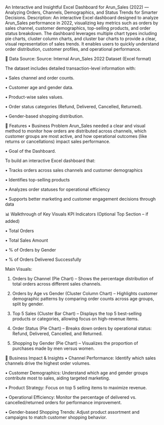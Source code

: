 An Interactive and Insightful Excel Dashboard for Arun_Sales (2022) — Analyzing Orders, Channels, Demographics, and Status Trends for Smarter Decisions.
Description:
An interactive Excel dashboard designed to analyze Arun_Sales performance in 2022, visualizing key metrics such as orders by sales channel, customer demographics, top-selling products, and
order status breakdown. The dashboard leverages multiple chart types including pie charts, cluster column charts, and cluster bar charts to provide a clear, visual representation of sales
trends. It enables users to quickly understand order distribution, customer profiles, and operational performance.

📂 Data Source:
Source: Internal Arun_Sales 2022 Dataset (Excel format)

The dataset includes detailed transaction-level information with:

• Sales channel and order counts.

• Customer age and gender data.

• Product-wise sales values.

• Order status categories (Refund, Delivered, Cancelled, Returned).

• Gender-based shopping distribution.

🌟 Features
• Business Problem
Arun_Sales needed a clear and visual method to monitor how orders are distributed across channels, which customer groups are most active, and how operational outcomes 
(like returns or cancellations) impact sales performance.

• Goal of the Dashboard.

To build an interactive Excel dashboard that:

• Tracks orders across sales channels and customer demographics

• Identifies top-selling products

• Analyzes order statuses for operational efficiency

• Supports better marketing and customer engagement decisions through data

📊 Walkthrough of Key Visuals
KPI Indicators (Optional Top Section – if added)

• Total Orders

• Total Sales Amount

• % of Orders by Gender

• % of Orders Delivered Successfully

Main Visuals:

1. Orders by Channel (Pie Chart) – Shows the percentage distribution of total orders across different sales channels.

2. Orders by Age vs Gender (Cluster Column Chart) – Highlights customer demographic patterns by comparing order counts across age groups, split by gender.

3. Top 5 Sales (Cluster Bar Chart) – Displays the top 5 best-selling products or categories, allowing focus on high-revenue items.

4. Order Status (Pie Chart) – Breaks down orders by operational status: Refund, Delivered, Cancelled, and Returned.

5. Shopping by Gender (Pie Chart) – Visualizes the proportion of purchases made by men versus women.

🎯 Business Impact & Insights
• Channel Performance: Identify which sales channels drive the highest order volumes.

• Customer Demographics: Understand which age and gender groups contribute most to sales, aiding targeted marketing.

• Product Strategy: Focus on top 5 selling items to maximize revenue.

• Operational Efficiency: Monitor the percentage of delivered vs. cancelled/returned orders for performance improvement.

• Gender-based Shopping Trends: Adjust product assortment and campaigns to match customer shopping behavior.
